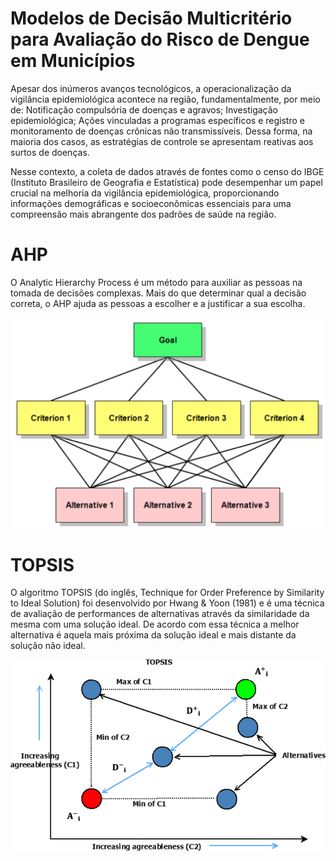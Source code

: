 # Modelos de Decisão Multicritério para Avaliação do Risco de Dengue em Municípios

Apesar dos inúmeros avanços tecnológicos, a operacionalização da vigilância epidemiológica acontece na região, fundamentalmente, por meio de:
Notificação compulsória de doenças e agravos; Investigação epidemiológica; Ações vinculadas a programas específicos e registro e monitoramento de doenças crônicas não transmissíveis. Dessa forma, na maioria dos casos, as estratégias de controle se apresentam reativas aos surtos de doenças.

Nesse contexto, a coleta de dados através de fontes como o censo do IBGE (Instituto Brasileiro de Geografia e Estatística) pode desempenhar um papel crucial na melhoria da vigilância epidemiológica, proporcionando informações demográficas e socioeconômicas essenciais para uma compreensão mais abrangente dos padrões de saúde na região.

# AHP

O Analytic Hierarchy Process é um método para auxiliar as pessoas na tomada de decisões complexas. Mais do que determinar qual a decisão correta, o AHP ajuda as pessoas a escolher e a justificar a sua escolha.

<img src="/ahp.png">

# TOPSIS

O algoritmo TOPSIS (do inglês, Technique for Order Preference by Similarity to Ideal Solution) foi desenvolvido por Hwang & Yoon (1981) e é uma técnica de avaliação de performances de alternativas através da similaridade da mesma com uma solução ideal. De acordo com essa técnica a melhor alternativa é aquela mais próxima da solução ideal e mais distante da solução não ideal.

<img src="/Topsis.png">